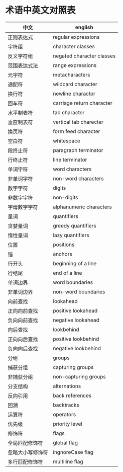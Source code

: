 # 术语中英文对照表

| 中文             | english                   |
| ---------------- | ------------------------- |
| 正则表达式       | regular expressions       |
| 字符组           | character classes         |
| 反义字符组       | negated character classes |
| 范围表达式法     | range expressions         |
| 元字符           | metacharacters            |
| 通配符           | wildcard character        |
| 换行符           | newline charactor         |
| 回车符           | carriage return character |
| 水平制表符       | tab character             |
| 垂直制表符       | vertical tab charecter    |
| 换页符           | form feed character       |
| 空白符           | whitespace                |
| 段终止符         | paragraph terminator      |
| 行终止符         | line terminator           |
| 单词字符         | word characters           |
| 非单词字符       | non-word characters       |
| 数字字符         | digits                    |
| 非数字字符       | non-digits                |
| 字母数字字符     | alphanumeric characters   |
| 量词             | quantifiers               |
| 贪婪量词         | greedy quantifiers        |
| 惰性量词         | lazy quantifiers          |
| 位置             | positions                 |
| 锚               | anchors                   |
| 行开头           | beginning of a line       |
| 行结尾           | end of a line             |
| 单词边界         | word boundaries           |
| 非单词边界       | non-word boundaries       |
| 向前查找         | lookahead                 |
| 正向向前查找     | positive lookahead        |
| 负向向前查找     | negative lookahead        |
| 向后查找         | lookbehind                |
| 正向向后查找     | positive lookbehind       |
| 负向向后查找     | negative lookbehind       |
| 分组             | groups                    |
| 捕获分组         | capturing groups          |
| 非捕获分组       | non-capturing groups      |
| 分支结构         | alternations              |
| 反向引用         | back references           |
| 回溯             | backtracks                |
| 运算符           | operators                 |
| 优先级           | priority level            |
| 修饰符           | flags                     |
| 全局匹配修饰符   | global flag               |
| 忽略大小写修饰符 | ingnoreCase flag          |
| 多行匹配修饰符   | multiline flag            |
